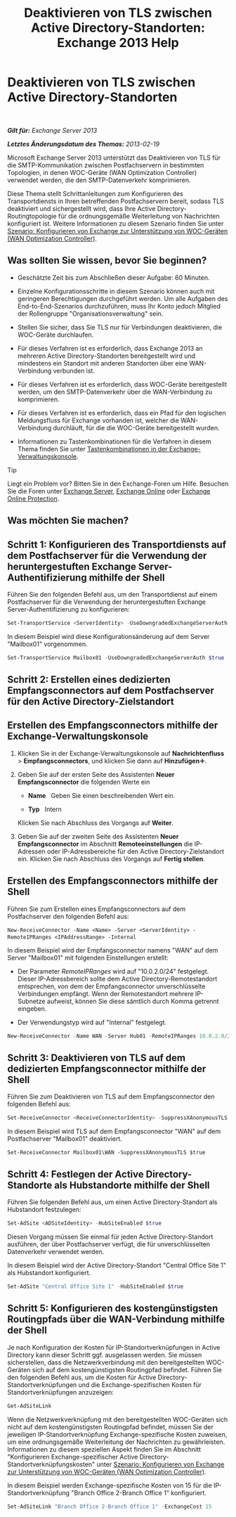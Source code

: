 ﻿---
title: 'Deaktivieren von TLS zwischen Active Directory-Standorten: Exchange 2013 Help'
TOCTitle: Deaktivieren von TLS zwischen Active Directory-Standorten
ms:assetid: 1e1a0acf-24e7-4f94-9b33-603a4e0a812c
ms:mtpsurl: https://technet.microsoft.com/de-de/library/Dd876856(v=EXCHG.150)
ms:contentKeyID: 52062838
ms.date: 04/24/2018
mtps_version: v=EXCHG.150
ms.translationtype: HT
---

# Deaktivieren von TLS zwischen Active Directory-Standorten

 

_**Gilt für:** Exchange Server 2013_

_**Letztes Änderungsdatum des Themas:** 2013-02-19_

Microsoft Exchange Server 2013 unterstützt das Deaktivieren von TLS für die SMTP-Kommunikation zwischen Postfachservern in bestimmten Topologien, in denen WOC-Geräte (WAN Optimization Controller) verwendet werden, die den SMTP-Datenverkehr komprimieren.

Diese Thema stellt Schrittanleitungen zum Konfigurieren des Transportdiensts in Ihren betreffenden Postfachservern bereit, sodass TLS deaktiviert und sichergestellt wird, dass Ihre Active Directory-Routingtopologie für die ordnungsgemäße Weiterleitung von Nachrichten konfiguriert ist. Weitere Informationen zu diesem Szenario finden Sie unter [Szenario: Konfigurieren von Exchange zur Unterstützung von WOC-Geräten (WAN Optimization Controller)](scenario-configure-exchange-to-support-wan-optimization-controllers-exchange-2013-help.md).

## Was sollten Sie wissen, bevor Sie beginnen?

  - Geschätzte Zeit bis zum Abschließen dieser Aufgabe: 60 Minuten.

  - Einzelne Konfigurationsschritte in diesem Szenario können auch mit geringeren Berechtigungen durchgeführt werden. Um alle Aufgaben des End-to-End-Szenarios durchzuführen, muss Ihr Konto jedoch Mitglied der Rollengruppe "Organisationsverwaltung" sein.

  - Stellen Sie sicher, dass Sie TLS nur für Verbindungen deaktivieren, die WOC-Geräte durchlaufen.

  - Für dieses Verfahren ist es erforderlich, dass Exchange 2013 an mehreren Active Directory-Standorten bereitgestellt wird und mindestens ein Standort mit anderen Standorten über eine WAN-Verbindung verbunden ist.

  - Für dieses Verfahren ist es erforderlich, dass WOC-Geräte bereitgestellt werden, um den SMTP-Datenverkehr über die WAN-Verbindung zu komprimieren.

  - Für dieses Verfahren ist es erforderlich, dass ein Pfad für den logischen Meldungsfluss für Exchange vorhanden ist, welcher die WAN-Verbindung durchläuft, für die die WOC-Geräte bereitgestellt wurden.

  - Informationen zu Tastenkombinationen für die Verfahren in diesem Thema finden Sie unter [Tastenkombinationen in der Exchange-Verwaltungskonsole](keyboard-shortcuts-in-the-exchange-admin-center-exchange-online-protection-help.md).


> [!TIP]
> Liegt ein Problem vor? Bitten Sie in den Exchange-Foren um Hilfe. Besuchen Sie die Foren unter <A href="https://go.microsoft.com/fwlink/p/?linkid=60612">Exchange Server</A>, <A href="https://go.microsoft.com/fwlink/p/?linkid=267542">Exchange Online</A> oder <A href="https://go.microsoft.com/fwlink/p/?linkid=285351">Exchange Online Protection</A>.



## Was möchten Sie machen?

## Schritt 1: Konfigurieren des Transportdiensts auf dem Postfachserver für die Verwendung der heruntergestuften Exchange Server-Authentifizierung mithilfe der Shell

Führen Sie den folgenden Befehl aus, um den Transportdienst auf einem Postfachserver für die Verwendung der heruntergestuften Exchange Server-Authentifizierung zu konfigurieren:

```powershell
Set-TransportService <ServerIdentity> -UseDowngradedExchangeServerAuth $true
```

In diesem Beispiel wird diese Konfigurationsänderung auf dem Server "Mailbox01" vorgenommen.

```powershell
Set-TransportService Mailbox01 -UseDowngradedExchangeServerAuth $true
```

## Schritt 2: Erstellen eines dedizierten Empfangsconnectors auf dem Postfachserver für den Active Directory-Zielstandort

## Erstellen des Empfangsconnectors mithilfe der Exchange-Verwaltungskonsole

1.  Klicken Sie in der Exchange-Verwaltungskonsole auf **Nachrichtenfluss** \> **Empfangsconnectors**, und klicken Sie dann auf **Hinzufügen**![Hinzufügen (Symbol)](images/JJ218640.c1e75329-d6d7-4073-a27d-498590bbb558(EXCHG.150).gif "Hinzufügen (Symbol)").

2.  Geben Sie auf der ersten Seite des Assistenten **Neuer Empfangsconnector** die folgenden Werte ein
    
      - **Name**   Geben Sie einen beschreibenden Wert ein.
    
      - **Typ**   Intern
    
    Klicken Sie nach Abschluss des Vorgangs auf **Weiter**.

3.  Geben Sie auf der zweiten Seite des Assistenten **Neuer Empfangsconnector** im Abschnitt **Remoteeinstellungen** die IP-Adressen oder IP-Adressbereiche für den Active Directory-Zielstandort ein. Klicken Sie nach Abschluss des Vorgangs auf **Fertig stellen**.

## Erstellen des Empfangsconnectors mithilfe der Shell

Führen Sie zum Erstellen eines Empfangsconnectors auf dem Postfachserver den folgenden Befehl aus:

    New-ReceiveConnector -Name <Name> -Server <ServerIdentity> -RemoteIPRanges <IPAddressRange> -Internal

In diesem Beispiel wird der Empfangsconnector namens "WAN" auf dem Server "Mailbox01" mit folgenden Einstellungen erstellt:

  - Der Parameter *RemoteIPRanges* wird auf "10.0.2.0/24" festgelegt. Dieser IP-Adressbereich sollte dem Active Directory-Remotestandort entsprechen, von dem der Empfangsconnector unverschlüsselte Verbindungen empfängt. Wenn der Remotestandort mehrere IP-Subnetze aufweist, können Sie diese sämtlich durch Komma getrennt eingeben.

  - Der Verwendungstyp wird auf "Internal" festgelegt.

<!-- end list -->

```powershell
New-ReceiveConnector -Name WAN -Server Hub01 -RemoteIPRanges 10.0.2.0/24 -Internal
```

## Schritt 3: Deaktivieren von TLS auf dem dedizierten Empfangsconnector mithilfe der Shell

Führen Sie zum Deaktivieren von TLS auf dem Empfangsconnector den folgenden Befehl aus:

```powershell
Set-ReceiveConnector <ReceiveConnectorIdentity> -SuppressXAnonymousTLS $true
```

In diesem Beispiel wird TLS auf dem Empfangsconnector "WAN" auf dem Postfachserver "Mailbox01" deaktiviert.

    Set-ReceiveConnector Mailbox01\WAN -SuppressXAnonymousTLS $true

## Schritt 4: Festlegen der Active Directory-Standorte als Hubstandorte mithilfe der Shell

Führen Sie folgenden Befehl aus, um einen Active Directory-Standort als Hubstandort festzulegen:

```powershell
Set-AdSite <ADSiteIdentity> -HubSiteEnabled $true
```

Diesen Vorgang müssen Sie einmal für jeden Active Directory-Standort ausführen, der über Postfachserver verfügt, die für unverschlüsselten Datenverkehr verwendet werden.

In diesem Beispiel wird der Active Directory-Standort "Central Office Site 1" als Hubstandort konfiguriert.

```powershell
Set-AdSite "Central Office Site 1" -HubSiteEnabled $true
```

## Schritt 5: Konfigurieren des kostengünstigsten Routingpfads über die WAN-Verbindung mithilfe der Shell

Je nach Konfiguration der Kosten für IP-Standortverknüpfungen in Active Directory kann dieser Schritt ggf. ausgelassen werden. Sie müssen sicherstellen, dass die Netzwerkverbindung mit den bereitgestellten WOC-Geräten sich auf dem kostengünstigsten Routingpfad befindet. Führen Sie den folgenden Befehl aus, um die Kosten für Active Directory-Standortverknüpfungen und die Exchange-spezifischen Kosten für Standortverknüpfungen anzuzeigen:

```powershell
Get-AdSiteLink
```

Wenn die Netzwerkverknüpfung mit den bereitgestellten WOC-Geräten sich nicht auf dem kostengünstigsten Routingpfad befindet, müssen Sie der jeweiligen IP-Standortverknüpfung Exchange-spezifische Kosten zuweisen, um eine ordnungsgemäße Weiterleitung der Nachrichten zu gewährleisten. Informationen zu diesem speziellen Aspekt finden Sie im Abschnitt "Konfigurieren Exchange-spezifischer Active Directory-Standortverknüpfungskosten" unter [Szenario: Konfigurieren von Exchange zur Unterstützung von WOC-Geräten (WAN Optimization Controller)](scenario-configure-exchange-to-support-wan-optimization-controllers-exchange-2013-help.md).

In diesem Beispiel werden Exchange-spezifische Kosten von 15 für die IP-Standortverknüpfung "Branch Office 2-Branch Office 1" konfiguriert.

```powershell
Set-AdSiteLink "Branch Office 2-Branch Office 1" -ExchangeCost 15
```

